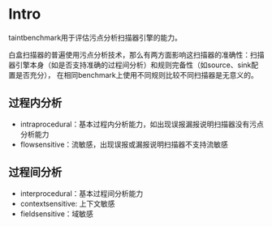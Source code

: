 # Intro
taintbenchmark用于评估污点分析扫描器引擎的能力。

白盒扫描器的普遍使用污点分析技术，那么有两方面影响这扫描器的准确性：扫描器引擎本身（如是否支持准确的过程间分析）和规则完备性（如source、sink配置是否充分），
在相同benchmark上使用不同规则比较不同扫描器是无意义的。

## 过程内分析
* intraprocedural：基本过程内分析能力，如出现误报漏报说明扫描器没有污点分析能力
* flowsensitive：流敏感，出现误报或漏报说明扫描器不支持流敏感

## 过程间分析
* interprocedural：基本过程间分析能力
* contextsensitive: 上下文敏感
* fieldsensitive：域敏感